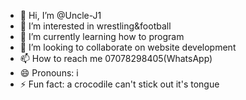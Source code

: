 - 👋 Hi, I’m @Uncle-J1
- 👀 I’m interested in wrestling&football
- 🌱 I’m currently learning how to program
- 💞️ I’m looking to collaborate on website development 
- 📫 How to reach me 07078298405(WhatsApp)
- 😄 Pronouns: i
- ⚡ Fun fact: a crocodile can't stick out it's tongue 

<!---
Uncle-J1/Uncle-J1 is a ✨ special ✨ repository because its `README.md` (this file) appears on your GitHub profile.
You can click the Preview link to take a look at your changes.
--->
